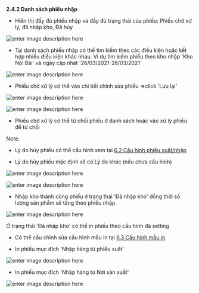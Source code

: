 



**2.4.2 Danh sách phiếu nhập**

- Hiển thị đầy đủ phiếu nhập và đầy đủ trạng thái của phiếu: Phiếu chờ xử lý, đã nhập kho, Đã hủy

![enter image description here](https://static8.muarecdn.com/original/muare/images/2021/03/26/5893302_8787.png)
  
- Tại danh sách phiếu nhập có thể tìm kiếm theo các điều kiện hoặc kết hợp nhiều điều kiện khác nhau. Ví dụ tìm kiếm phiếu theo kho nhập 'Kho Nội Bài'  và ngày cập nhật '26/03/2021-26/03/2021'

![enter image description here](https://static8.muarecdn.com/original/muare/images/2021/03/26/5893598_654.png)
      
   + Phiếu chờ xử lý có thể vào chi tiết chỉnh sửa phiếu =>click 'Lưu lại'

![enter image description here](https://static8.muarecdn.com/original/muare/images/2021/03/26/5893585_958.png)

![enter image description here](https://static8.muarecdn.com/original/muare/images/2021/03/26/5893595_9875.png)

+ Phiếu chờ xử lý có thể từ chối phiếu ở danh sách hoặc vào xử lý phiếu để từ chối

Note: 

- Lý do hủy phiếu có thế cấu hình xem tại  [6.2 Cấu hình phiếu xuất/nhập](eshop/cauhinhxuatnhap.md)

- Lý do hủy phiếu mặc định sẽ có Lý do khác (nếu chưa cấu hình) 

![enter image description here](https://static8.muarecdn.com/original/muare/images/2021/03/26/5893606_screenshot-3.png)

![enter image description here](https://static8.muarecdn.com/original/muare/images/2021/03/26/5893609_screenshot-4.png)

- Nhập kho thành công phiếu ở trạng thái 'Đã nhập kho' đồng thời số lượng sản phẩm sẽ tăng theo phiếu nhập

![enter image description here](https://static8.muarecdn.com/original/muare/images/2021/04/09/5908797_screenshot-111.png)

Ở trạng thái 'Đã nhập kho' có thể in phiếu theo cấu hình đã setting 
- Có thể cấu chỉnh sửa cấu hình mẫu in tại [6.3 Cấu hình mẫu in](eshop/cauhinhmauin.md)

- In phiếu mục đích 'Nhập hàng từ phiếu xuất' 

![enter image description here](https://static8.muarecdn.com/original/muare/images/2021/10/01/6094563_screenshot-58.png)

- In phiếu mục đích 'Nhập hàng từ Nơi sản xuất'


![enter image description here](https://static8.muarecdn.com/original/muare/images/2021/10/01/6094568_screenshot-59.png)